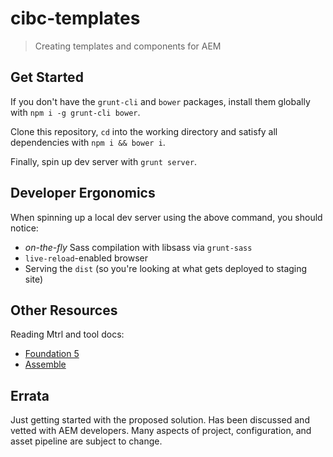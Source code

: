 # cibc-templates

> Creating templates and components for AEM

## Get Started

If you don't have the `grunt-cli` and `bower` packages, install them globally with `npm i -g grunt-cli bower`.

Clone this repository, `cd` into the working directory and satisfy all dependencies with `npm i && bower i`. 

Finally, spin up dev server with `grunt server`.

## Developer Ergonomics

When spinning up a local dev server using the above command, you should notice:

 - _on-the-fly_ Sass compilation with libsass via `grunt-sass`
 - `live-reload`-enabled browser
 - Serving the `dist` (so you're looking at what gets deployed to staging site)

## Other Resources

Reading Mtrl and tool docs:

 - [Foundation 5](http://foundation.zurb.com/docs/)
 - [Assemble](http://assemble.io/docs/)

## Errata 

Just getting started with the proposed solution. Has been discussed and vetted with AEM developers. Many aspects of project, configuration, and asset pipeline are subject to change.
